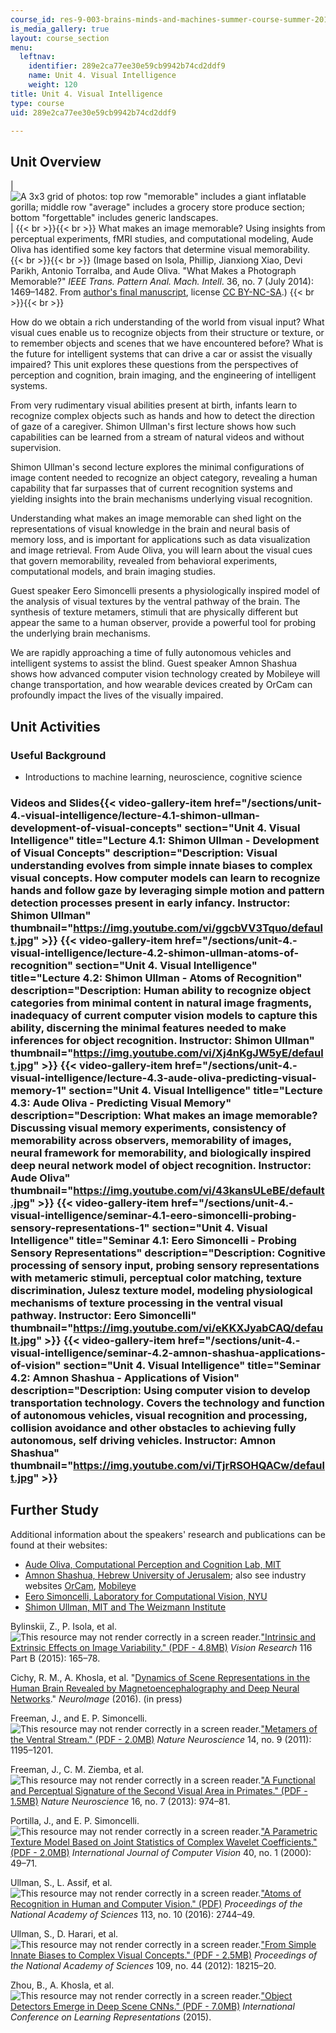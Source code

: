 ```yaml
---
course_id: res-9-003-brains-minds-and-machines-summer-course-summer-2015
is_media_gallery: true
layout: course_section
menu:
  leftnav:
    identifier: 289e2ca77ee30e59cb9942b74cd2ddf9
    name: Unit 4. Visual Intelligence
    weight: 120
title: Unit 4. Visual Intelligence
type: course
uid: 289e2ca77ee30e59cb9942b74cd2ddf9

---
```


Unit Overview
-------------

| ![A 3x3 grid of photos: top row "memorable" includes a giant inflatable gorilla; middle row "average" includes a grocery store produce section; bottom "forgettable" includes generic landscapes.](/coursemedia/res-9-003-brains-minds-and-machines-summer-course-summer-2015/b44faeaf035bc4fc1c98f93e902f29ed_unit4.jpg) |  {{< br >}}{{< br >}} What makes an image memorable? Using insights from perceptual experiments, fMRI studies, and computational modeling, Aude Oliva has identified some key factors that determine visual memorability. {{< br >}}{{< br >}} (Image based on Isola, Phillip, Jianxiong Xiao, Devi Parikh, Antonio Torralba, and Aude Oliva. "What Makes a Photograph Memorable?" _IEEE Trans. Pattern Anal. Mach. Intell_. 36, no. 7 (July 2014): 1469–1482. From [author's final manuscript](https://dspace.mit.edu/handle/1721.1/90984), license [CC BY-NC-SA](http://creativecommons.org/licenses/by-nc-sa/4.0/).) {{< br >}}{{< br >}}  

How do we obtain a rich understanding of the world from visual input? What visual cues enable us to recognize objects from their structure or texture, or to remember objects and scenes that we have encountered before? What is the future for intelligent systems that can drive a car or assist the visually impaired? This unit explores these questions from the perspectives of perception and cognition, brain imaging, and the engineering of intelligent systems.

From very rudimentary visual abilities present at birth, infants learn to recognize complex objects such as hands and how to detect the direction of gaze of a caregiver. Shimon Ullman's first lecture shows how such capabilities can be learned from a stream of natural videos and without supervision.

Shimon Ullman's second lecture explores the minimal configurations of image content needed to recognize an object category, revealing a human capability that far surpasses that of current recognition systems and yielding insights into the brain mechanisms underlying visual recognition.

Understanding what makes an image memorable can shed light on the representations of visual knowledge in the brain and neural basis of memory loss, and is important for applications such as data visualization and image retrieval. From Aude Oliva, you will learn about the visual cues that govern memorability, revealed from behavioral experiments, computational models, and brain imaging studies.

Guest speaker Eero Simoncelli presents a physiologically inspired model of the analysis of visual textures by the ventral pathway of the brain. The synthesis of texture metamers, stimuli that are physically different but appear the same to a human observer, provide a powerful tool for probing the underlying brain mechanisms.

We are rapidly approaching a time of fully autonomous vehicles and intelligent systems to assist the blind. Guest speaker Amnon Shashua shows how advanced computer vision technology created by Mobileye will change transportation, and how wearable devices created by OrCam can profoundly impact the lives of the visually impaired.

Unit Activities
---------------

### Useful Background

*   Introductions to machine learning, neuroscience, cognitive science

### Videos and Slides{{< video-gallery-item href="/sections/unit-4.-visual-intelligence/lecture-4.1-shimon-ullman-development-of-visual-concepts" section="Unit 4. Visual Intelligence" title="Lecture 4.1: Shimon Ullman - Development of Visual Concepts" description="Description: Visual understanding evolves from simple innate biases to complex visual concepts. How computer models can learn to recognize hands and follow gaze by leveraging simple motion and pattern detection processes present in early infancy. Instructor: Shimon Ullman" thumbnail="https://img.youtube.com/vi/ggcbVV3Tquo/default.jpg" >}} {{< video-gallery-item href="/sections/unit-4.-visual-intelligence/lecture-4.2-shimon-ullman-atoms-of-recognition" section="Unit 4. Visual Intelligence" title="Lecture 4.2: Shimon Ullman - Atoms of Recognition" description="Description: Human ability to recognize object categories from minimal content in natural image fragments, inadequacy of current computer vision models to capture this ability, discerning the minimal features needed to make inferences for object recognition. Instructor: Shimon Ullman" thumbnail="https://img.youtube.com/vi/Xj4nKgJW5yE/default.jpg" >}} {{< video-gallery-item href="/sections/unit-4.-visual-intelligence/lecture-4.3-aude-oliva-predicting-visual-memory-1" section="Unit 4. Visual Intelligence" title="Lecture 4.3: Aude Oliva - Predicting Visual Memory" description="Description: What makes an image memorable? Discussing visual memory experiments, consistency of memorability across observers, memorability of images, neural framework for memorability, and biologically inspired deep neural network model of object recognition. Instructor: Aude Oliva" thumbnail="https://img.youtube.com/vi/43kansULeBE/default.jpg" >}} {{< video-gallery-item href="/sections/unit-4.-visual-intelligence/seminar-4.1-eero-simoncelli-probing-sensory-representations-1" section="Unit 4. Visual Intelligence" title="Seminar 4.1: Eero Simoncelli - Probing Sensory Representations" description="Description: Cognitive processing of sensory input, probing sensory representations with metameric stimuli, perceptual color matching, texture discrimination, Julesz texture model, modeling physiological mechanisms of texture processing in the ventral visual pathway. Instructor: Eero Simoncelli" thumbnail="https://img.youtube.com/vi/eKKXJyabCAQ/default.jpg" >}} {{< video-gallery-item href="/sections/unit-4.-visual-intelligence/seminar-4.2-amnon-shashua-applications-of-vision" section="Unit 4. Visual Intelligence" title="Seminar 4.2: Amnon Shashua - Applications of Vision" description="Description: Using computer vision to develop transportation technology. Covers the technology and function of autonomous vehicles, visual recognition and processing, collision avoidance and other obstacles to achieving fully autonomous, self driving vehicles. Instructor: Amnon Shashua" thumbnail="https://img.youtube.com/vi/TjrRSOHQACw/default.jpg" >}}
Further Study
-------------

Additional information about the speakers' research and publications can be found at their websites:

*   [Aude Oliva, Computational Perception and Cognition Lab, MIT](http://cvcl.mit.edu/Aude.htm)
*   [Amnon Shashua, Hebrew University of Jerusalem](http://www.cs.huji.ac.il/~shashua/); also see industry websites [OrCam](https://www.orcam.com), [Mobileye](https://www.mobileye.com/)
*   [Eero Simoncelli, Laboratory for Computational Vision, NYU](http://www.cns.nyu.edu/~lcv/)
*   [Shimon Ullman, MIT and The Weizmann Institute](http://www.wisdom.weizmann.ac.il/~shimon/)

Bylinskii, Z., P. Isola, et al. ![This resource may not render correctly in a screen reader.](/images/inacessible.gif)["Intrinsic and Extrinsic Effects on Image Variability." (PDF - 4.8MB)](http://web.mit.edu/zoya/www/docs/figrimProof.pdf) _Vision Research_ 116 Part B (2015): 165–78.

Cichy, R. M., A. Khosla, et al. "[Dynamics of Scene Representations in the Human Brain Revealed by Magnetoencephalography and Deep Neural Networks](http://dx.doi.org/10.1016/j.neuroimage.2016.03.063)." _NeuroImage_ (2016). (in press)

Freeman, J., and E. P. Simoncelli. ![This resource may not render correctly in a screen reader.](/images/inacessible.gif)["Metamers of the Ventral Stream." (PDF - 2.0MB)](http://www.cns.nyu.edu/pub/eero/freeman10-reprint.pdf) _Nature Neuroscience_ 14, no. 9 (2011): 1195–1201.

Freeman, J., C. M. Ziemba, et al. ![This resource may not render correctly in a screen reader.](/images/inacessible.gif)["A Functional and Perceptual Signature of the Second Visual Area in Primates." (PDF - 1.5MB)](http://www.cns.nyu.edu/pub/lcv/freeman13-reprint.pdf) _Nature Neuroscience_ 16, no. 7 (2013): 974–81.

Portilla, J., and E. P. Simoncelli. ![This resource may not render correctly in a screen reader.](/images/inacessible.gif)["A Parametric Texture Model Based on Joint Statistics of Complex Wavelet Coefficients." (PDF - 2.0MB)](http://www.cns.nyu.edu/pub/eero/portilla99-reprint.pdf) _International Journal of Computer Vision_ 40, no. 1 (2000): 49–71.

Ullman, S., L. Assif, et al. ![This resource may not render correctly in a screen reader.](/images/inacessible.gif)["Atoms of Recognition in Human and Computer Vision." (PDF)](http://www.pnas.org/content/113/10/2744.full.pdf) _Proceedings of the National Academy of Sciences_ 113, no. 10 (2016): 2744–49.

Ullman, S., D. Harari, et al. ![This resource may not render correctly in a screen reader.](/images/inacessible.gif)["From Simple Innate Biases to Complex Visual Concepts." (PDF - 2.5MB)](http://cs.wellesley.edu/~vision/papers/Ullman_PNAS_2012_with_SI.pdf) _Proceedings of the National Academy of Sciences_ 109, no. 44 (2012): 18215–20.

Zhou, B., A. Khosla, et al. ![This resource may not render correctly in a screen reader.](/images/inacessible.gif)["Object Detectors Emerge in Deep Scene CNNs." (PDF - 7.0MB)](http://arxiv.org/pdf/1412.6856.pdf) _International Conference on Learning Representations_ (2015).